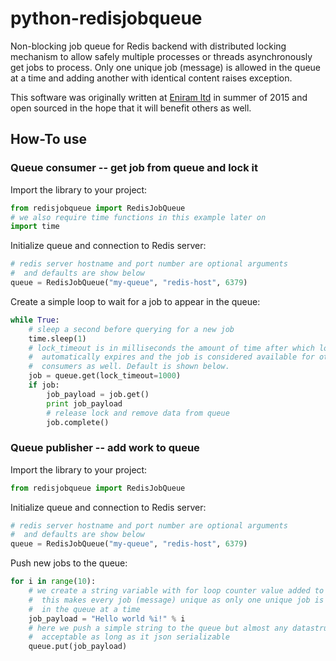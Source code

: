 # python-redisjobqueue
Non-blocking job queue for Redis backend with distributed locking mechanism to allow safely multiple processes or threads asynchronously get jobs to process. Only one unique job (message) is allowed in the queue at a time and adding another with identical content raises exception.

This software was originally written at [Eniram ltd](http://www.eniram.fi) in summer of 2015 and open sourced in the hope that it will benefit others as well.

## How-To use

### Queue consumer -- get job from queue and lock it

Import the library to your project:
```python
from redisjobqueue import RedisJobQueue
# we also require time functions in this example later on
import time
```

Initialize queue and connection to Redis server:
```python
# redis server hostname and port number are optional arguments
#  and defaults are show below
queue = RedisJobQueue("my-queue", "redis-host", 6379)
```

Create a simple loop to wait for a job to appear in the queue:
```python
while True:
	# sleep a second before querying for a new job
	time.sleep(1)
	# lock_timeout is in milliseconds the amount of time after which lock
	#  automatically expires and the job is considered available for other
	#  consumers as well. Default is shown below.
	job = queue.get(lock_timeout=1000)
	if job:
		job_payload = job.get()
		print job_payload
		# release lock and remove data from queue
		job.complete()
```

### Queue publisher -- add work to queue

Import the library to your project:
```python
from redisjobqueue import RedisJobQueue
```

Initialize queue and connection to Redis server:
```python
# redis server hostname and port number are optional arguments
#  and defaults are show below
queue = RedisJobQueue("my-queue", "redis-host", 6379)
```
Push new jobs to the queue:
```python
for i in range(10):
	# we create a string variable with for loop counter value added to it.
	#  this makes every job (message) unique as only one unique job is allowed
	#  in the queue at a time
	job_payload = "Hello world %i!" % i
	# here we push a simple string to the queue but almost any datastructure is
	#  acceptable as long as it json serializable
	queue.put(job_payload)
```
